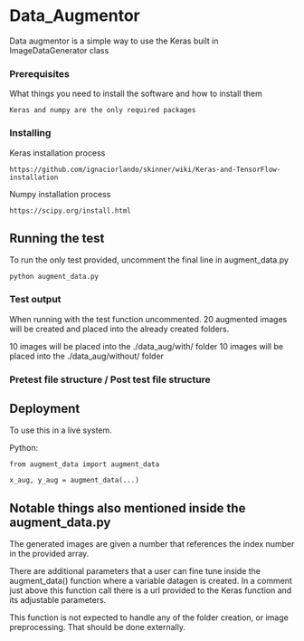 # Data_Augmentor

Data augmentor is a simple way to use the Keras built in ImageDataGenerator class

### Prerequisites

What things you need to install the software and how to install them

```
Keras and numpy are the only required packages
```

### Installing



Keras installation process

```
https://github.com/ignaciorlando/skinner/wiki/Keras-and-TensorFlow-installation
```


Numpy installation process 

```
https://scipy.org/install.html
```

## Running the test

To run the only test provided, uncomment the final line in augment_data.py

```
python augment_data.py
```

### Test output
When running with the test function uncommented. 20 augmented images will be created and placed into the already created folders. 

10 images will be placed into the ./data_aug/with/  folder
10 images will be placed into the ./data_aug/without/  folder

### Pretest file structure /  Post test file structure




## Deployment

To use this in a live system.

Python:
```
from augment_data import augment_data

x_aug, y_aug = augment_data(...)
```

## Notable things also mentioned inside the augment_data.py

The generated images are given a number that references the index number in the provided array.

There are additional parameters that a user can fine tune inside the augment_data() function where a variable datagen is created. In a comment just above this function call there is a url provided to the Keras function and its adjustable parameters. 

This function is not expected to handle any of the folder creation, or image preprocessing. That should be done externally.
